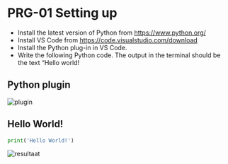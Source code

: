 # PRG-01 Setting up
- Install the latest version of Python from https://www.python.org/
- Install VS Code from https://code.visualstudio.com/download
- Install the Python plug-in in VS Code.
- Write the following Python code. The output in the terminal should be the text “Hello world!


## Python plugin
![plugin](../00_includes/PYT/PYT-01-02.png)

## Hello World!
```Python
print('Hello World!')
```

![resultaat](../00_includes/PYT/PYT-01-01.png)